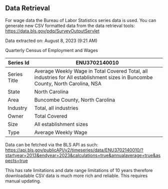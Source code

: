 ## Data Retrieval

For wage data the Bureau of Labor Statistics series data is used.
You can generate new CSV formatted data from the data retrieval tools: https://data.bls.gov/pdq/SurveyOutputServlet

Data extracted on: August 8, 2023 (9:21 AM)

Quarterly Census of Employment and Wages

| Series Id    	| ENU3702140010                                                                                                                  	|
|--------------	|--------------------------------------------------------------------------------------------------------------------------------	|
| Series Title 	| Average Weekly Wage in Total Covered Total, all industries for All establishment sizes in Buncombe County, North Carolina, NSA 	|
| State        	| North Carolina                                                                                                                 	|
| Area         	| Buncombe County, North Carolina                                                                                                	|
| Industry     	| Total, all industries                                                                                                          	|
| Owner        	| Total Covered                                                                                                                  	|
| Size         	| All establishment sizes                                                                                                        	|
| Type         	| Average Weekly Wage                                                                                                            	|

Data can be fetched via the BLS API as such:
https://api.bls.gov/publicAPI/v2/timeseries/data/ENU3702140010/?startyear=2013&endyear=2023&calculations=true&annualaverage=true&aspects=true

This has rate limitations and date range limitations of 10 years therefore downloadable CSV data is much more rich and reliable. This requires manual updating.